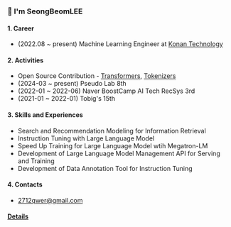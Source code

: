 ### 👋 I'm SeongBeomLEE

#### 1. Career
- (2022.08 ~ present) Machine Learning Engineer at [Konan Technology](https://www.konantech.com/)

#### 2. Activities
- Open Source Contribution - [Transformers](https://github.com/huggingface/transformers/commits?author=SeongBeomLEE), [Tokenizers](https://github.com/huggingface/tokenizers/commits?author=SeongBeomLEE)
- (2024-03 ~ present) Pseudo Lab 8th
- (2022-01 ~ 2022-06) Naver BoostCamp AI Tech RecSys 3rd
- (2021-01 ~ 2022-01) Tobig's 15th

#### 3. Skills and Experiences
- Search and Recommendation Modeling for Information Retrieval
- Instruction Tuning with Large Language Model
- Speed Up Training for Large Language Model wtih Megatron-LM
- Development of Large Language Model Management API for Serving and Training
- Development of Data Annotation Tool for Instruction Tuning

#### 4. Contacts
- 2712qwer@gmail.com

#### [Details](README-details.md)
